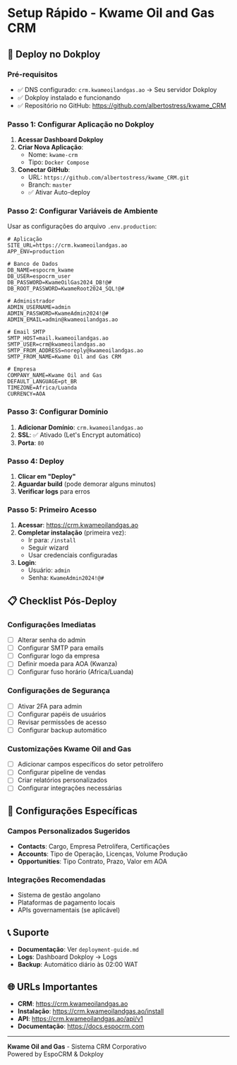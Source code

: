 # Setup Rápido - Kwame Oil and Gas CRM

## 🚀 Deploy no Dokploy

### Pré-requisitos
- ✅ DNS configurado: `crm.kwameoilandgas.ao` → Seu servidor Dokploy
- ✅ Dokploy instalado e funcionando
- ✅ Repositório no GitHub: https://github.com/albertostress/kwame_CRM

### Passo 1: Configurar Aplicação no Dokploy

1. **Acessar Dashboard Dokploy**
2. **Criar Nova Aplicação**:
   - Nome: `kwame-crm`
   - Tipo: `Docker Compose`
3. **Conectar GitHub**:
   - URL: `https://github.com/albertostress/kwame_CRM.git`
   - Branch: `master`
   - ✅ Ativar Auto-deploy

### Passo 2: Configurar Variáveis de Ambiente

Usar as configurações do arquivo `.env.production`:

```env
# Aplicação
SITE_URL=https://crm.kwameoilandgas.ao
APP_ENV=production

# Banco de Dados
DB_NAME=espocrm_kwame
DB_USER=espocrm_user
DB_PASSWORD=KwameOilGas2024_DB!@#
DB_ROOT_PASSWORD=KwameRoot2024_SQL!@#

# Administrador
ADMIN_USERNAME=admin
ADMIN_PASSWORD=KwameAdmin2024!@#
ADMIN_EMAIL=admin@kwameoilandgas.ao

# Email SMTP
SMTP_HOST=mail.kwameoilandgas.ao
SMTP_USER=crm@kwameoilandgas.ao
SMTP_FROM_ADDRESS=noreply@kwameoilandgas.ao
SMTP_FROM_NAME=Kwame Oil and Gas CRM

# Empresa
COMPANY_NAME=Kwame Oil and Gas
DEFAULT_LANGUAGE=pt_BR
TIMEZONE=Africa/Luanda
CURRENCY=AOA
```

### Passo 3: Configurar Domínio

1. **Adicionar Domínio**: `crm.kwameoilandgas.ao`
2. **SSL**: ✅ Ativado (Let's Encrypt automático)
3. **Porta**: `80`

### Passo 4: Deploy

1. **Clicar em "Deploy"**
2. **Aguardar build** (pode demorar alguns minutos)
3. **Verificar logs** para erros

### Passo 5: Primeiro Acesso

1. **Acessar**: https://crm.kwameoilandgas.ao
2. **Completar instalação** (primeira vez):
   - Ir para: `/install`
   - Seguir wizard
   - Usar credenciais configuradas
3. **Login**:
   - Usuário: `admin`
   - Senha: `KwameAdmin2024!@#`

## 📋 Checklist Pós-Deploy

### Configurações Imediatas
- [ ] Alterar senha do admin
- [ ] Configurar SMTP para emails
- [ ] Configurar logo da empresa
- [ ] Definir moeda para AOA (Kwanza)
- [ ] Configurar fuso horário (Africa/Luanda)

### Configurações de Segurança
- [ ] Ativar 2FA para admin
- [ ] Configurar papéis de usuários
- [ ] Revisar permissões de acesso
- [ ] Configurar backup automático

### Customizações Kwame Oil and Gas
- [ ] Adicionar campos específicos do setor petrolífero
- [ ] Configurar pipeline de vendas
- [ ] Criar relatórios personalizados
- [ ] Configurar integrações necessárias

## 🔧 Configurações Específicas

### Campos Personalizados Sugeridos
- **Contacts**: Cargo, Empresa Petrolífera, Certificações
- **Accounts**: Tipo de Operação, Licenças, Volume Produção
- **Opportunities**: Tipo Contrato, Prazo, Valor em AOA

### Integrações Recomendadas
- Sistema de gestão angolano
- Plataformas de pagamento locais
- APIs governamentais (se aplicável)

## 📞 Suporte

- **Documentação**: Ver `deployment-guide.md`
- **Logs**: Dashboard Dokploy → Logs
- **Backup**: Automático diário às 02:00 WAT

## 🌐 URLs Importantes

- **CRM**: https://crm.kwameoilandgas.ao
- **Instalação**: https://crm.kwameoilandgas.ao/install
- **API**: https://crm.kwameoilandgas.ao/api/v1
- **Documentação**: https://docs.espocrm.com

---

**Kwame Oil and Gas** - Sistema CRM Corporativo  
Powered by EspoCRM & Dokploy
